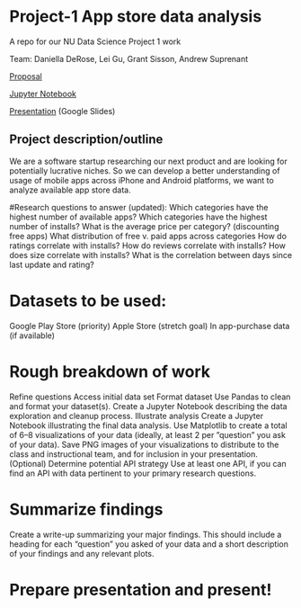 # Project-1 App store data analysis

A repo for our NU Data Science Project 1 work

Team: Daniella DeRose, Lei Gu, Grant Sisson, Andrew Suprenant

[Proposal](proposal.md)

[Jupyter Notebook](AppStore.ipynb)

[Presentation](https://docs.google.com/presentation/d/1tU4YXINYIqiqSC14s0PRgM-zUYV_OMhVLJgL09DTveQ/edit?usp=sharing) (Google Slides)


## Project description/outline
We are a software startup researching our next product and are looking for potentially lucrative niches. So we can develop a better understanding of usage of mobile apps across iPhone and Android platforms, we want to analyze available app store data.

#Research questions to answer (updated):
Which categories have the highest number of available apps?
Which categories have the highest number of installs?
What is the average price per category? (discounting free apps)
What distribution of free v. paid apps across categories
How do ratings correlate with installs?
How do reviews correlate with installs?
How does size correlate with installs?
What is the correlation between days since last update and rating?

# Datasets to be used:
Google Play Store (priority)
Apple Store (stretch goal)
In app-purchase data (if available)

# Rough breakdown of work
Refine questions
Access initial data set
Format dataset
Use Pandas to clean and format your dataset(s).
Create a Jupyter Notebook describing the data exploration and cleanup process.
Illustrate analysis
Create a Jupyter Notebook illustrating the final data analysis.
Use Matplotlib to create a total of 6–8 visualizations of your data (ideally, at least 2 per ”question” you ask of your data).
Save PNG images of your visualizations to distribute to the class and instructional team, and for inclusion in your presentation.
(Optional) Determine potential API strategy
Use at least one API, if you can find an API with data pertinent to your primary research questions.

# Summarize findings
Create a write-up summarizing your major findings. This should include a heading for each “question” you asked of your data and a short description of your findings and any relevant plots.

# Prepare presentation and present!

